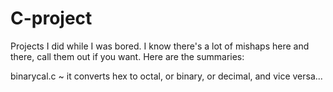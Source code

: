 # C-project
Projects I did while I was bored. I know there's a lot of mishaps here and there, call them out if you want. Here are the summaries:

binarycal.c ~ it converts hex to octal, or binary, or decimal, and vice versa...
